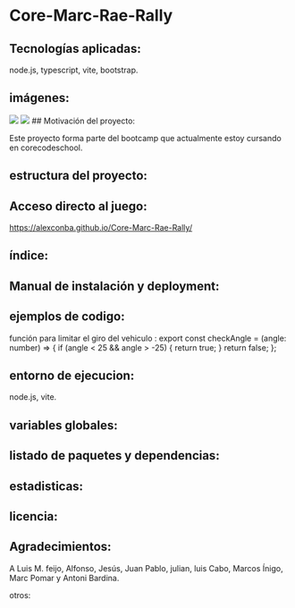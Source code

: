 # Core-Marc-Rae-Rally

## Tecnologías aplicadas:

node.js, typescript, vite, bootstrap.

## imágenes:

<img src="/docs/asset/carros.6688e9a7.png">
<img src="/docs/asset/road.3ee0571f.png">
## Motivación del proyecto:

Este proyecto forma parte del bootcamp que actualmente estoy cursando en corecodeschool.

## estructura del proyecto:

## Acceso directo al juego:

https://alexconba.github.io/Core-Marc-Rae-Rally/

## índice:

## Manual de instalación y deployment:

## ejemplos de codigo:

función para limitar el giro del vehiculo :
export const checkAngle = (angle: number) => {
if (angle < 25 && angle > -25) {
return true;
}
return false;
};

## entorno de ejecucion:

node.js, vite.

## variables globales:

## listado de paquetes y dependencias:

## estadisticas:

## licencia:

## Agradecimientos:

A Luis M. feijo, Alfonso, Jesús, Juan Pablo, julian, luis Cabo, Marcos Ínigo, Marc Pomar y Antoni Bardina.

otros:
